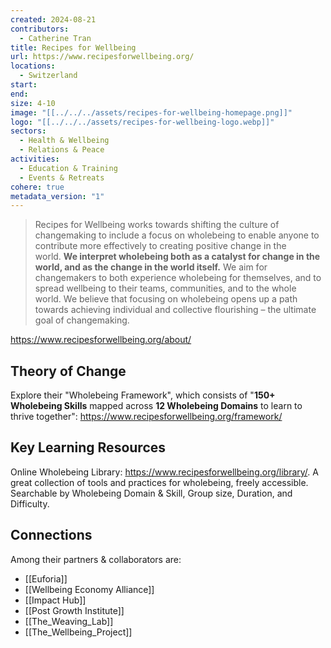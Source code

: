 ```yaml
---
created: 2024-08-21
contributors:
  - Catherine Tran
title: Recipes for Wellbeing
url: https://www.recipesforwellbeing.org/
locations:
  - Switzerland
start: 
end: 
size: 4-10
image: "[[../../../assets/recipes-for-wellbeing-homepage.png]]"
logo: "[[../../../assets/recipes-for-wellbeing-logo.webp]]"
sectors:
  - Health & Wellbeing
  - Relations & Peace
activities:
  - Education & Training
  - Events & Retreats
cohere: true
metadata_version: "1"
---
```

>Recipes for Wellbeing works towards shifting the culture of changemaking to include a focus on wholebeing to enable anyone to contribute more effectively to creating positive change in the world. **We interpret wholebeing both as a catalyst for change in the world, and as the change in the world itself.** We aim for changemakers to both experience wholebeing for themselves, and to spread wellbeing to their teams, communities, and to the whole world. We believe that focusing on wholebeing opens up a path towards achieving individual and collective flourishing – the ultimate goal of changemaking.

https://www.recipesforwellbeing.org/about/

## Theory of Change

Explore their "Wholebeing Framework", which consists of "**150+ Wholebeing Skills** mapped across **12 Wholebeing Domains** to learn to thrive together": https://www.recipesforwellbeing.org/framework/

## Key Learning Resources

Online Wholebeing Library: https://www.recipesforwellbeing.org/library/. A great collection of tools and practices for wholebeing, freely accessible. Searchable by Wholebeing Domain & Skill, Group size, Duration, and Difficulty. 

## Connections

Among their partners & collaborators are:
- [[Euforia]]
- [[Wellbeing Economy Alliance]]
- [[Impact Hub]]
- [[Post Growth Institute]]
- [[The_Weaving_Lab]]
- [[The_Wellbeing_Project]]








